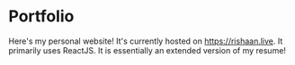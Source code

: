 # Portfolio
Here's my personal website! It's currently hosted on https://rishaan.live. It primarily uses ReactJS. It is essentially an extended version of my resume!
